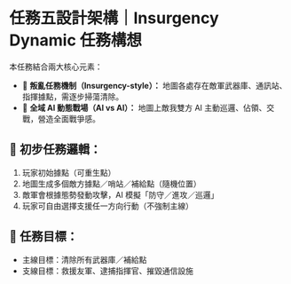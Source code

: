 # 任務五設計架構｜Insurgency Dynamic 任務構想

本任務結合兩大核心元素：
- 🧨 **叛亂任務機制（Insurgency-style）：** 地圖各處存在敵軍武器庫、通訊站、指揮據點，需逐步掃蕩清除。
- 🧠 **全域 AI 動態戰場（AI vs AI）：** 地圖上敵我雙方 AI 主動巡邏、佔領、交戰，營造全面戰爭感。

## 📌 初步任務邏輯：

1. 玩家初始據點（可重生點）
2. 地圖生成多個敵方據點／哨站／補給點（隨機位置）
3. 敵軍會根據態勢發動攻擊，AI 模擬「防守／進攻／巡邏」
4. 玩家可自由選擇支援任一方向行動（不強制主線）

## 🎯 任務目標：

- 主線目標：清除所有武器庫／補給點
- 支線目標：救援友軍、逮捕指揮官、摧毀通信設施